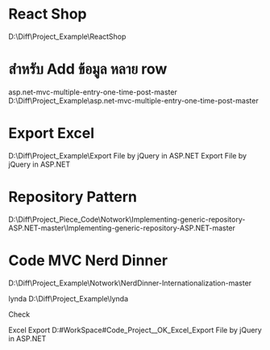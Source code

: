
# React Shop
D:\Diff\Project_Example\ReactShop

# สำหรับ Add ข้อมูล หลาย row
asp.net-mvc-multiple-entry-one-time-post-master
D:\Diff\Project_Example\asp.net-mvc-multiple-entry-one-time-post-master

# Export Excel
D:\Diff\Project_Example\Export File by jQuery in ASP.NET
Export File by jQuery in ASP.NET

# Repository Pattern
D:\Diff\Project_Piece_Code\Notwork\Implementing-generic-repository-ASP.NET-master\Implementing-generic-repository-ASP.NET-master

# Code MVC Nerd Dinner
D:\Diff\Project_Example\Notwork\NerdDinner-Internationalization-master

lynda
D:\Diff\Project_Example\lynda



Check

Excel Export
D:\#WorkSpace\#Code_Project\__OK_Excel_Export File by jQuery in ASP.NET

